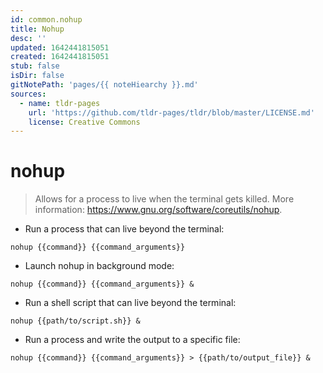 ```yaml
---
id: common.nohup
title: Nohup
desc: ''
updated: 1642441815051
created: 1642441815051
stub: false
isDir: false
gitNotePath: 'pages/{{ noteHiearchy }}.md'
sources:
  - name: tldr-pages
    url: 'https://github.com/tldr-pages/tldr/blob/master/LICENSE.md'
    license: Creative Commons
---
```

# nohup

> Allows for a process to live when the terminal gets killed.
> More information: <https://www.gnu.org/software/coreutils/nohup>.

- Run a process that can live beyond the terminal:

`nohup {{command}} {{command_arguments}}`

- Launch nohup in background mode:

`nohup {{command}} {{command_arguments}} &`

- Run a shell script that can live beyond the terminal:

`nohup {{path/to/script.sh}} &`

- Run a process and write the output to a specific file:

`nohup {{command}} {{command_arguments}} > {{path/to/output_file}} &`

